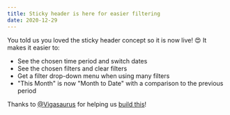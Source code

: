 ```yaml
---
title: Sticky header is here for easier filtering
date: 2020-12-29
---
```

You told us you loved the sticky header concept so it is now live! 😍 It makes it easier to:

* See the chosen time period and switch dates
* See the chosen filters and clear filters
* Get a filter drop-down menu when using many filters
* "This Month" is now "Month to Date" with a comparison to the previous period

Thanks to [@Vigasaurus](https://github.com/Vigasaurus) for helping us [build this](https://github.com/plausible/analytics/discussions/409)!
